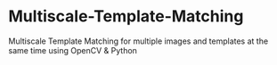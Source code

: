 # Multiscale-Template-Matching
Multiscale Template Matching for multiple images and templates at the same time using OpenCV &amp; Python
